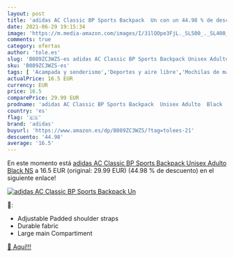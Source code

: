 ```yaml
---
layout: post
title: 'adidas AC Classic BP Sports Backpack  Un con un 44.98 % de descuento'
date: 2021-06-29 19:15:34
image: 'https://m.media-amazon.com/images/I/31lQOpe3FjL._SL500_._SL400_.jpg'
comments: true
category: ofertas
author: 'tole.es'
slug: 'B089ZC3WZS-es adidas AC Classic BP Sports Backpack Unisex Adulto Black NS'
sku: 'B089ZC3WZS-es'
tags: [ 'Acampada y senderismo','Deportes y aire libre','Mochilas de marcha','Mochilas y bolsas','Ropa y equipamiento para ocio al aire libre','adidas','backpack', ]
actualPrice: 16.5 EUR
currency: EUR
price: 16.5
comparePrice: 29.99 EUR
prodname: 'adidas AC Classic BP Sports Backpack  Unisex Adulto  Black  NS'
country: 'es'
flag: '🇪🇸'
brand: 'adidas'
buyurl: 'https://www.amazon.es/dp/B089ZC3WZS/?tag=tolees-21'
descuento: '44.98'
average: '16.5'
---
```


En este momento está [adidas AC Classic BP Sports Backpack  Unisex Adulto  Black  NS](https://www.amazon.es/dp/B089ZC3WZS/?tag=tolees-21) a 16.5 EUR (original: 29.99 EUR) (44.98 %  de descuento) en el siguiente enlace!

[![adidas AC Classic BP Sports Backpack  Un](https://m.media-amazon.com/images/I/31lQOpe3FjL._SL500_._SL400_.jpg)](https://www.amazon.es/dp/B089ZC3WZS/?tag=tolees-21)

🔎:

- Adjustable Padded shoulder straps
- Durable fabric
- Large main Compartiment

[🛒 Aquí!!!](https://www.amazon.es/dp/B089ZC3WZS/?tag=tolees-21)
